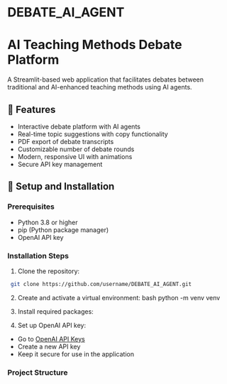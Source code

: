 # DEBATE_AI_AGENT
# AI Teaching Methods Debate Platform

A Streamlit-based web application that facilitates debates between traditional and AI-enhanced teaching methods using AI agents.

## 🌟 Features

- Interactive debate platform with AI agents
- Real-time topic suggestions with copy functionality
- PDF export of debate transcripts
- Customizable number of debate rounds
- Modern, responsive UI with animations
- Secure API key management

## 🚀 Setup and Installation

### Prerequisites

- Python 3.8 or higher
- pip (Python package manager)
- OpenAI API key

### Installation Steps

1. Clone the repository:
  ```bash
   git clone https://github.com/username/DEBATE_AI_AGENT.git
```
2. Create and activate a virtual environment:
bash
python -m venv venv
3. Install required packages:

4. Set up OpenAI API key:
- Go to [OpenAI API Keys](https://platform.openai.com/api-keys)
- Create a new API key
- Keep it secure for use in the application

### Project Structure
